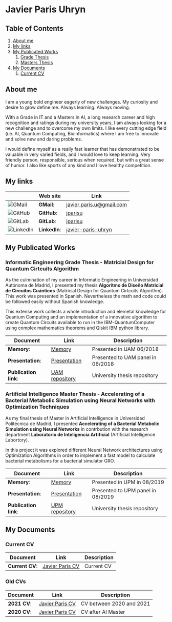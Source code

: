 # Javier Paris Uhryn

## Table of Contents

1. [About me](#about-me-section)
2. [My links](#link-section)
3. [My Publicated Works](#publicated-section)
    1. [Grade Thesis](#tfg-section)
    1. [Masters Thesis](#tfm-section)
4. [My Documents](#documents-section)
    1. [Current CV](#current-cv-section)

## About me <a id="about-me-section"></a>

I am a young bold engineer eagerly of new challenges. My curiosity and desire to grow define me. Always learning. Always moving.

With a Grade in IT and a Masters in AI, a long research career and high recognition and ratings during my university years, I am always looking for a new challenge and to overcome my own limits.
I like every cutting edge field (i.e. AI, Quantum Computing, Bioinformatics) where I am free to innovate and solve new and daring problems.

I would define myself as a really fast learner that has demonstrated to be valuable in very varied fields, and I would love to keep learning. Very friendly person, responsible, serious when required, but with a great sense of humor. I also like sports of any kind and I love healthy competition.

## My links <a id="link-section"></a>

|                                 | Web site      | Link                                                                 |
|---------------------------------|---------------|----------------------------------------------------------------------|
| ![GMail](icons/gmail.ico)       | **GMail**:    | [javier.paris.u@gmail.com](javier.paris.u@gmail.com)                 |
| ![GitHub](icons/github.ico)     | **GitHub**:   | [jparisu](https://github.com/jparisu)                                |
| ![GitLab](icons/gitlab.ico)     | **GitLab**:   | [jparisu](https://gitlab.com/jparisu)                                |
| ![LinkedIn](icons/linkedin.ico) | **LinkedIn**: | [javier-paris-uhryn](https://www.linkedin.com/in/javier-paris-uhryn) |                 

## My Publicated Works <a id="publicated-section"></a>

### Informatic Engineering Grade Thesis - Matricial Design for Quantum Cirtcuits Algorithm <a id="tfg-section"></a>

As the culmination of my career in Informatic Engineering in Universidad Autónoma de Madrid, I presented my thesis **Algoritmo de Diseño Matricial de Circuitos Cuánticos** (Matricial Design for Quantum Cirtcuits Algorithm). 
This work was presented in Spanish. 
Nevertheless the math and code could be followed easily without Spanish knowledge.

This extense work collects a whole introduction and elemetal knowledge for Quantum Computing and an implementation of a innovative algorithm to create Quantum Circuits available to run in the IBM-QuantumComputer using complex mathematics theorems and Qiskit IBM python library.

| Document              | Link                                                             | Description |
|-----------------------|------------------------------------------------------------------|-|
| **Memory**:           | [Memory](documents/tfg/TFG_memory.pdf)                           | Presented in UAM 06/2018 |
| **Presentation**:     | [Presentation](documents/tfg/TFG_presentation.pdf)               | Presented to UAM panel in 06/2018 |
| **Publication link**: | [UAM repository](https://repositorio.uam.es/handle/10486/688422) | University thesis repository|                 

### Artificial Intelligence Master Thesis - Accelerating of a Bacterial Metabolic Simulation using Neural Networks with Optimization Techniques <a id="tfm-section"></a>

As my final thesis of Master in Artificial Intelligence in Universidad Politécnica de Madrid, I presented **Accelerating of a Bacterial Metabolic Simulation using Neural Networks** in contrbution with the research department **Laboratorio de Inteligencia Artificial** (Artificial Intelligence Labortory).

In this project it was explored different Neural Network architectures using Optimization Algorithms in order to implement a fast model to calculate bacterial metabolisms for a bacterial simulator GRO. 

| Document              | Link                                                             | Description |
|-----------------------|------------------------------------------------------------------|-|
| **Memory**:           | [Memory](documents/tfg/TFG_memory.pdf)                           | Presented in UPM in 08/2019 |
| **Presentation**:     | [Presentation](documents/tfg/TFG_presentation.pdf)               | Presented to UPM panel in 08/2019 |
| **Publication link**: | [UPM repository](https://oa.upm.es/56001/)                       | University thesis repository|     

## My Documents <a id="documents-section"></a>

### Current CV <a id="current-cv-section"></a>

| Document              | Link                                                             | Description |
|-----------------------|------------------------------------------------------------------|-|
| **Current CV**:       | [Javier Paris CV](documents/cv/CVJavierParis_English.pdf)        | Current CV |

### Old CVs

| Document              | Link                                                             | Description |
|-----------------------|------------------------------------------------------------------|-|
| **2021 CV**:          | [Javier Paris CV](documents/cv/CV_JParisU_2021.pdf)              | CV between 2020 and 2021 |
| **2020 CV**:          | [Javier Paris CV](documents/cv/CV_JParisU_2020.pdf)              | CV after AI Master |

<!-- Markdown Tips

markdown: https://guides.github.com/features/mastering-markdown/
# Header 1
## Header 2
### Header 3

- Bulleted
- List

1. Numbered
2. List

**Bold** and _Italic_ and `Code` text

[Link](url) and ![Image](src)

download icons: https://www.favicon.cc/?action=search&keywords=github

qr generator: https://www.qrcode.es/es/generador-qr-code/
 -->
